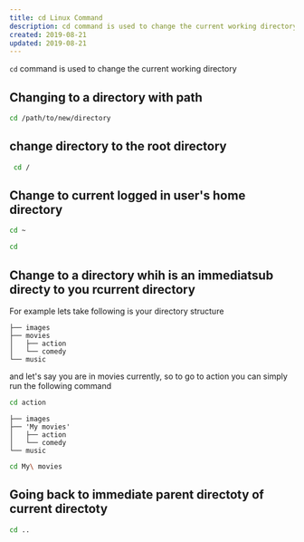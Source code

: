 ```yaml
---
title: cd Linux Command
description: cd command is used to change the current working directory
created: 2019-08-21
updated: 2019-08-21
---
```


`cd` command is used to change the current working directory

## Changing to a directory with path 

```sh
cd /path/to/new/directory
```

## change directory to the root directory

```sh
 cd /
 ```
 
## Change to current logged in user's home directory

```sh
cd ~
```
```sh
cd
```

## Change to a directory whih is an immediatsub directy to you rcurrent directory

For example lets take following is your directory structure

```
├── images
├── movies
│   ├── action
│   └── comedy
└── music
```
and let's say you are in movies currently, so to go to action you can simply run the following command

```sh
cd action
```

```
├── images
├── 'My movies'
│   ├── action
│   └── comedy
└── music
```

```sh
cd My\ movies
```
## Going back to immediate parent directoty of current directoty 

```sh
cd ..
```
